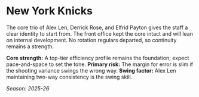 # New York Knicks

The core trio of Alex Len, Derrick Rose, and Elfrid Payton gives the staff a clear identity to start from.
The front office kept the core intact and will lean on internal development.
No rotation regulars departed, so continuity remains a strength.

**Core strength:** A top-tier efficiency profile remains the foundation; expect pace-and-space to set the tone.
**Primary risk:** The margin for error is slim if the shooting variance swings the wrong way.
**Swing factor:** Alex Len maintaining two-way consistency is the swing skill.

_Season: 2025-26_
